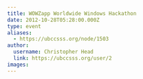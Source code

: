 ```yaml
---
title: WOWZapp Worldwide Windows Hackathon 
date: 2012-10-28T05:28:00.000Z
type: event
aliases:
  - https://ubccsss.org/node/1503
author:
  username: Christopher Head
  link: https://ubccsss.org/user/2
images:
---
```



